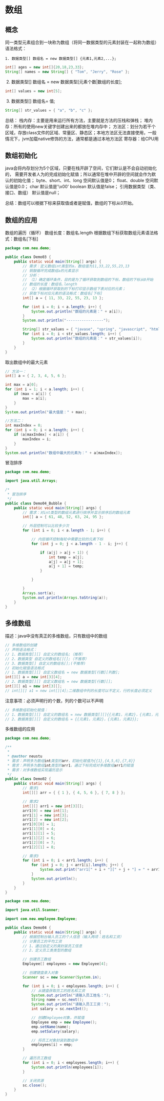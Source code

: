 # 数组

## 概念

同一类型元素组合到一块称为数组（将同一数据类型的元素封装在一起称为数组）
语法格式：

	1. 数据类型[] 数组名 = new 数据类型[] {元素1,元素2,...};

~~~java
int[] ages = new int[]{20,18,23,33};
String[] names = new String[] { "Tom", "Jerry", "Rose" };
~~~

​	2.  数据类型[] 数组名 = new 数据类型[元素个数|数组的长度];

~~~java
int[] values = new int[5];
~~~

​	3. 数据类型[] 数组名= 值;

~~~java
String[] str_values = { "a", "b", "c" };
~~~

总结：
		栈内存：主要是用来运行所有方法，主要就是方法的压栈和弹栈；
		堆内存：所有的使用new关键字创建出来的都放在堆内存中；
		方法区：划分为若干个区域，存放class文件的区域、常量区、静态区；本地方法区无法直接使用，一般情况下，jvm加载native修饰的方法，通常都是通过本地方法区
		寄存器：给CPU用  

## 数组初始化

java会将内存划分为5个区域，只要在栈开辟了空间，它们默认是不会自动初始化的， 需要开发者人为的完成初始化赋值；所以通常在堆中开辟的空间就会作为默认的初始化值；
byte、short、int、long 空间默认值是0；
float、double 空间默认值是0.0；
char 默认值是'\\x00'
boolean 默认值是false；
引用数据类型（类、接口、数组） 默认值是null；

总结：数组可以根据下标来获取值或者是赋值，数组的下标从0开始。

## 数组的应用

数组的遍历（循环）
数组长度：数组名.length
根据数组下标获取数组元素语法格式：数组名[下标]

~~~ java
package com.neu.demo;

public class Demo03 {
	public static void main(String[] args) {
		// 需求：定义数组int类型的a，数组值为11,33,22,55,23,13
		// 铜鼓循环完成数组a的元素显示
		// 分析：
		// （1）确定循环条件，目的是为了循环获取到数组的下标，数组的下标从0开始
		// 数组的长度：数组名.length
		// （2）根据循环获取到的下标打印显示数组下表对应的元素；
		// 获取下标对应元素的语法格式：数组名[下标]
		int[] a = { 11, 33, 22, 55, 23, 13 };

		for (int i = 0; i < a.length; i++) {
			System.out.println("数组的元素是：" + a[i]);
		}
        System.out.println("-----------------");

		String[] str_values = { "javase", "spring", "javascript", "html5", "css3" };
		for (int i = 0; i < str_values.length; i++) {
			System.out.println("数组的元素是：" + str_values[i]);
		}
	}
}
~~~

取出数组中的最大元素

~~~java
// 方法一：
int[] a = { 2, 3, 4, 5, 6 };

int max = a[0];
for (int i = 1; i < a.length; i++) {
	if (max < a[i]) {
		max = a[i];
	}
}
System.out.println("最大值是：" + max);

//方法二：
int maxIndex = 0;
for (int i = 0; i < a.length; i++) {
	if (a[maxIndex] < a[i]) {
		maxIndex = i;
	}
}
System.out.println("数组中最大的元素为：" + a[maxIndex]);
~~~

冒泡排序

~~~ java
package com.neu.demo;

import java.util.Arrays;

/*
 * 冒泡排序
 */
public class Demo04_Bubble {
	public static void main(String[] args) {
		// 需求：对int类型的数组元素进行排序并显示排序后的数组元素
		int[] a = { 61, 48, 52, 63, 24, 95 };

		// 外层控制可以比较多少次
		for (int i = 0; i < a.length - 1; i++) {

			// 内层循环控制每轮中需要比较的元素下标
			for (int j = 0; j < a.length - 1 - i; j++) {

				if (a[j] > a[j + 1]) {
					int temp = a[j];
					a[j] = a[j + 1];
					a[j + 1] = temp;
				}

			}

		}
		Arrays.sort(a);
		System.out.println(Arrays.toString(a));
	}
}
~~~

## 多维数组

描述：java中没有真正的多维数组，只有数组中的数组

~~~java
// 多维数组的创建
// 声明语法格式：
// 1、数据类型[][] 自定义的数组名;（推荐）
// 2、数据类型 自定义的数组名[][];（不推荐）
// 3、数据类型[] 自定义的数组名[];(不推荐)
// 初始化赋值语法格式
// 1、数据类型[][] 自定义数组名 = new 数据类型[行数][列数];
int[][] a = new int[3][4];
// 2、数据类型[][] 自定义数组名 = new 数据类型[行数][];
int[][] a1 = new int[3][];
// int[][] a1 = new int[][4];二维数组中列的长度可以不定义，行的长度必须定义
~~~

注意事项：必须声明行的个数，列的个数可以不声明

~~~java
// 多维数组初始化赋值：
// 1、数据类型[][] 自定义的数组名 = new 数据类型[][]{{元素1，元素2}，{元素1，元素2}};
// 2、数据类型[][] 自定义的数组名 = {{元素1，元素2}，{元素1，元素2}};
~~~

多维数组的应用

~~~java
package com.neu.demo;

/**
 * 
 * @author neustu 
 * 需求：声明多为数组int类型的arr，初始化赋值为{{1},{4,5,6},{7,8}}
 * 需求：声明多为数组int类型的arr1，通过下标完成对多维数组arr1的赋值 
 * 需求：对多维数组实现遍历显示
 */
public class Demo02 {
	public static void main(String[] args) {
		// 需求1
		int[][] arr = { { 1 }, { 4, 5, 6 }, { 7, 8 } };

		// 需求2
		int[][] arr1 = new int[3][];
		arr1[0] = new int[1];
		arr1[1] = new int[3];
		arr1[2] = new int[2];
		arr1[0][0] = 1;
		arr1[1][0] = 4;
		arr1[1][1] = 5;
		arr1[1][2] = 6;
		arr1[2][0] = 7;
		arr1[2][1] = 8;

		// 需求3
		for (int i = 0; i < arr1.length; i++) {
			for (int j = 0; j < arr1[i].length; j++) {
				System.out.print("arr1[" + i + "][" + j + "] = " + arr1[i][j]+"\t");
			}
			System.out.println();
		}
	}
}

~~~

~~~java
package com.neu.demo;

import java.util.Scanner;

import com.neu.employee.Employee;

public class Demo04 {
	public static void main(String[] args) {
		// 根据控制台输入员工的个人信息（输入两项：姓名和工资）
		// 计算员工的平均工资
		// 1、通过自定义的类封装员工信息
		// 2、定义员工类类型的数组

		// 创建员工数组
		Employee[] employees = new Employee[4];

		// 创建键盘录入对象
		Scanner sc = new Scanner(System.in);

		for (int i = 0; i < employees.length; i++) {
			// 从键盘获取员工的姓名和工资
			System.out.println("请输入员工姓名：");
			String name = sc.next();
			System.out.println("请输入员工工资：");
			int salary = sc.nextInt();

			// 创建Employee对象，并赋值
			Employee emp = new Employee();
			emp.setName(name);
			emp.setSalary(salary);

			// 将员工对象封装到数组中
			employees[i] = emp;
		}

		// 遍历员工数组
		for (int i = 0; i < employees.length; i++) {
			System.out.println(employees[i]);
		}

		// 关闭资源
		sc.close();
	}
}

~~~












